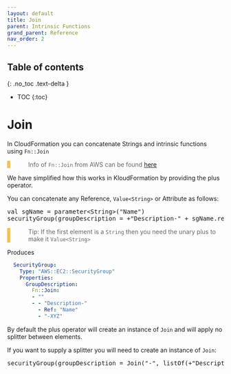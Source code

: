 ```yaml
---
layout: default
title: Join
parent: Intrinsic Functions
grand_parent: Reference
nav_order: 2
---
```

<script src="https://unpkg.com/kotlin-playground@1" data-selector=".kotlin"></script>
<style>
blockquote{
    color: #666;
    margin: 0;
    padding-left: 3em;
    border-left: 0.5em #f2c152 solid;
}
</style>

## Table of contents
{: .no_toc .text-delta }

* TOC
{:toc}

# Join

In CloudFormation you can concatenate Strings and intrinsic functions using `Fn::Join`

> Info of `Fn::Join` from AWS can be found [here](https://docs.aws.amazon.com/AWSCloudFormation/latest/UserGuide/intrinsic-function-reference-join.html)

We have simplified how this works in KloudFormation by providing the plus operator. 

You can concatenate any Reference, `Value<String>` or Attribute as follows:

<pre class="kotlin" data-highlight-only>
val sgName = parameter&lt;String&gt;("Name")
securityGroup(groupDescription = +"Description-" + sgName.ref() + "-XYZ")
</pre>

> Tip: If the first element is a `String` then you need the unary plus to make it `Value<String>`

Produces

```yaml
  SecurityGroup:
    Type: "AWS::EC2::SecurityGroup"
    Properties:
      GroupDescription:
        Fn::Join:
        - ""
        - - "Description-"
          - Ref: "Name"
          - "-XYZ"
```

By default the plus operator will create an instance of `Join` and will apply no splitter between elements.

If you want to supply a splitter you will need to create an instance of `Join`:

<pre class="kotlin" data-highlight-only>
securityGroup(groupDescription = Join("-", listOf(+"Description", sgName.ref(), +"XYZ")))
</pre>


